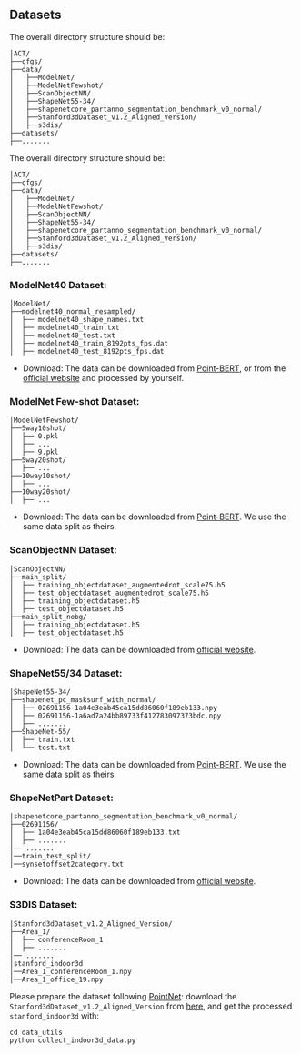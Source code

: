 ## Datasets

The overall directory structure should be:
```shell
│ACT/
├──cfgs/
├──data/
│   ├──ModelNet/
│   ├──ModelNetFewshot/
│   ├──ScanObjectNN/
│   ├──ShapeNet55-34/
│   ├──shapenetcore_partanno_segmentation_benchmark_v0_normal/
│   ├──Stanford3dDataset_v1.2_Aligned_Version/
│   ├──s3dis/
├──datasets/
├──.......
```


The overall directory structure should be:
```shell
│ACT/
├──cfgs/
├──data/
│   ├──ModelNet/
│   ├──ModelNetFewshot/
│   ├──ScanObjectNN/
│   ├──ShapeNet55-34/
│   ├──shapenetcore_partanno_segmentation_benchmark_v0_normal/
│   ├──Stanford3dDataset_v1.2_Aligned_Version/
│   ├──s3dis/
├──datasets/
├──.......
```

### ModelNet40 Dataset: 

```shell
│ModelNet/
├──modelnet40_normal_resampled/
│  ├── modelnet40_shape_names.txt
│  ├── modelnet40_train.txt
│  ├── modelnet40_test.txt
│  ├── modelnet40_train_8192pts_fps.dat
│  ├── modelnet40_test_8192pts_fps.dat
```
* Download: The data can be downloaded from [Point-BERT](https://github.com/lulutang0608/Point-BERT/blob/49e2c7407d351ce8fe65764bbddd5d9c0e0a4c52/DATASET.md), or from the [official website](https://modelnet.cs.princeton.edu/#) and processed by yourself.

### ModelNet Few-shot Dataset:
```shell
│ModelNetFewshot/
├──5way10shot/
│  ├── 0.pkl
│  ├── ...
│  ├── 9.pkl
├──5way20shot/
│  ├── ...
├──10way10shot/
│  ├── ...
├──10way20shot/
│  ├── ...
```

* Download: The data can be downloaded from [Point-BERT](https://github.com/lulutang0608/Point-BERT/blob/49e2c7407d351ce8fe65764bbddd5d9c0e0a4c52/DATASET.md). We use the same data split as theirs.

### ScanObjectNN Dataset:
```shell
│ScanObjectNN/
├──main_split/
│  ├── training_objectdataset_augmentedrot_scale75.h5
│  ├── test_objectdataset_augmentedrot_scale75.h5
│  ├── training_objectdataset.h5
│  ├── test_objectdataset.h5
├──main_split_nobg/
│  ├── training_objectdataset.h5
│  ├── test_objectdataset.h5
```
* Download: The data can be downloaded from [official website](https://hkust-vgd.github.io/scanobjectnn/).

### ShapeNet55/34 Dataset:

```shell
│ShapeNet55-34/
├──shapenet_pc_masksurf_with_normal/
│  ├── 02691156-1a04e3eab45ca15dd86060f189eb133.npy
│  ├── 02691156-1a6ad7a24bb89733f412783097373bdc.npy
│  ├── .......
├──ShapeNet-55/
│  ├── train.txt
│  └── test.txt
```

* Download: The data can be downloaded from [Point-BERT](https://github.com/lulutang0608/Point-BERT/blob/49e2c7407d351ce8fe65764bbddd5d9c0e0a4c52/DATASET.md). We use the same data split as theirs.

### ShapeNetPart Dataset:

```shell
|shapenetcore_partanno_segmentation_benchmark_v0_normal/
├──02691156/
│  ├── 1a04e3eab45ca15dd86060f189eb133.txt
│  ├── .......
│── .......
│──train_test_split/
│──synsetoffset2category.txt
```

* Download: The data can be downloaded from [official website](https://shapenet.cs.stanford.edu/media/shapenetcore_partanno_segmentation_benchmark_v0_normal.zip). 

### S3DIS Dataset:

```shell
|Stanford3dDataset_v1.2_Aligned_Version/
├──Area_1/
│  ├── conferenceRoom_1
│  ├── .......
│── .......
│stanford_indoor3d
│──Area_1_conferenceRoom_1.npy
│──Area_1_office_19.npy
```
Please prepare the dataset following [PointNet](https://github.com/yanx27/Pointnet_Pointnet2_pytorch):
download the `Stanford3dDataset_v1.2_Aligned_Version` from [here](http://buildingparser.stanford.edu/dataset.html), and get the processed `stanford_indoor3d` with:

```shell
cd data_utils
python collect_indoor3d_data.py
```